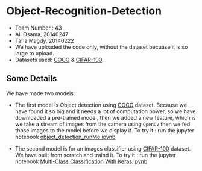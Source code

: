# Object-Recognition-Detection
- Team Number : 43
- Ali Osama, 20140247
- Taha Magdy, 20140222
- We have uploaded the code only, without the dataset becuase it is so large to upload.
- Datasets used: [COCO](http://cocodataset.org/) & [CIFAR-100](https://www.cs.toronto.edu/~kriz/cifar.html).


## Some Details

We have made two models: 

- The first model is Object detection using [COCO](http://cocodataset.org/) dataset. Because we have found it so big and it needs a lot of computation power, so we have downloaded a pre-trained model, then we added a new feature, which is we take a stream of images from the camera using `OpenCV` then we fed those images to the model before we display it.
To try it : run the jupyter notebook [object_detection_runMe.ipynb](https://github.com/AliOsamaHassan/Object-Recognition-Detection/blob/master/object_detection_runMe.ipynb)

- The second model is for an images classifier using [CIFAR-100](https://www.cs.toronto.edu/~kriz/cifar.html) dataset. We have built from scratch and traind it.
To try it : run the jupyter notebook [Multi-Class Classification With Keras.ipynb](https://github.com/AliOsamaHassan/Object-Recognition-Detection/blob/master/Multi-Class%20Classification%20With%20Keras.ipynb)


